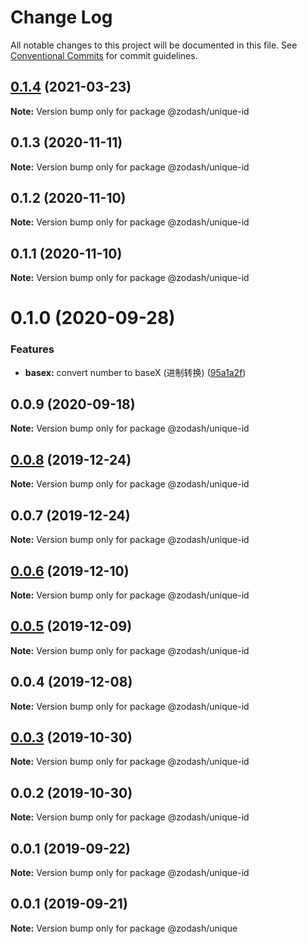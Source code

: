 # Change Log

All notable changes to this project will be documented in this file.
See [Conventional Commits](https://conventionalcommits.org) for commit guidelines.

## [0.1.4](https://github.com/zcorky/zodash/compare/@zodash/unique-id@0.1.3...@zodash/unique-id@0.1.4) (2021-03-23)

**Note:** Version bump only for package @zodash/unique-id





## 0.1.3 (2020-11-11)

**Note:** Version bump only for package @zodash/unique-id





## 0.1.2 (2020-11-10)

**Note:** Version bump only for package @zodash/unique-id





## 0.1.1 (2020-11-10)

**Note:** Version bump only for package @zodash/unique-id





# 0.1.0 (2020-09-28)


### Features

* **basex:** convert number to baseX (进制转换) ([95a1a2f](https://github.com/zcorky/zodash/commit/95a1a2f361d73de5caa3b8e297c1643e97e40983))





## 0.0.9 (2020-09-18)

**Note:** Version bump only for package @zodash/unique-id





## [0.0.8](https://github.com/zcorky/zodash/compare/@zodash/unique-id@0.0.7...@zodash/unique-id@0.0.8) (2019-12-24)

**Note:** Version bump only for package @zodash/unique-id





## 0.0.7 (2019-12-24)

**Note:** Version bump only for package @zodash/unique-id





## [0.0.6](https://github.com/zcorky/zodash/compare/@zodash/unique-id@0.0.5...@zodash/unique-id@0.0.6) (2019-12-10)

**Note:** Version bump only for package @zodash/unique-id





## [0.0.5](https://github.com/zcorky/zodash/compare/@zodash/unique-id@0.0.4...@zodash/unique-id@0.0.5) (2019-12-09)

**Note:** Version bump only for package @zodash/unique-id





## 0.0.4 (2019-12-08)

**Note:** Version bump only for package @zodash/unique-id





## [0.0.3](https://github.com/zcorky/zodash/compare/@zodash/unique-id@0.0.2...@zodash/unique-id@0.0.3) (2019-10-30)

**Note:** Version bump only for package @zodash/unique-id





## 0.0.2 (2019-10-30)

**Note:** Version bump only for package @zodash/unique-id





## 0.0.1 (2019-09-22)

**Note:** Version bump only for package @zodash/unique-id





## 0.0.1 (2019-09-21)

**Note:** Version bump only for package @zodash/unique
